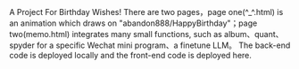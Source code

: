 A Project For Birthday Wishes!
There are two pages，page one(^_^.html) is an animation which draws on "abandon888/HappyBirthday"；page two(memo.html) integrates many small functions, such as album、quant、spyder for a specific Wechat mini program、a finetune LLM。
The back-end code is deployed locally and the front-end code is deployed here.
